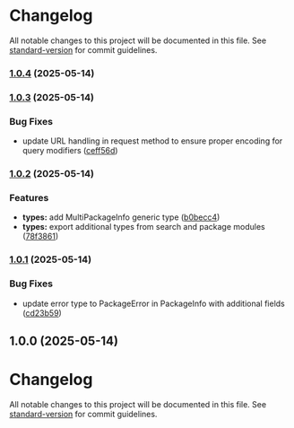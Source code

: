 # Changelog

All notable changes to this project will be documented in this file. See [standard-version](https://github.com/conventional-changelog/standard-version) for commit guidelines.

### [1.0.4](https://github.com/flaviodelgrosso/npms-sdk/compare/v1.0.3...v1.0.4) (2025-05-14)

### [1.0.3](https://github.com/flaviodelgrosso/npms-sdk/compare/v1.0.2...v1.0.3) (2025-05-14)


### Bug Fixes

* update URL handling in request method to ensure proper encoding for query modifiers ([ceff56d](https://github.com/flaviodelgrosso/npms-sdk/commit/ceff56d3a0c2ae76ca078f61ba777688bef5f82b))

### [1.0.2](https://github.com/flaviodelgrosso/npms-sdk/compare/v1.0.1...v1.0.2) (2025-05-14)


### Features

* **types:** add MultiPackageInfo generic type ([b0becc4](https://github.com/flaviodelgrosso/npms-sdk/commit/b0becc46dd8a65858136ead8c6e92f95930ae972))
* **types:** export additional types from search and package modules ([78f3861](https://github.com/flaviodelgrosso/npms-sdk/commit/78f386138d29a6b3dd58f9307a1a84c936e61784))

### [1.0.1](https://github.com/flaviodelgrosso/npms-sdk/compare/v1.0.0...v1.0.1) (2025-05-14)


### Bug Fixes

* update error type to PackageError in PackageInfo with additional fields ([cd23b59](https://github.com/flaviodelgrosso/npms-sdk/commit/cd23b59a7fb875f882339b31e4eb4b4b3c4007db))

## 1.0.0 (2025-05-14)

# Changelog

All notable changes to this project will be documented in this file. See [standard-version](https://github.com/conventional-changelog/standard-version) for commit guidelines.

